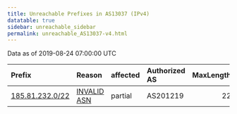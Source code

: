 ```yaml
---
title: Unreachable Prefixes in AS13037 (IPv4)
datatable: true
sidebar: unreachable_sidebar
permalink: unreachable_AS13037-v4.html
---
```


Data as of 2019-08-24 07:00:00 UTC


<div class="datatable-begin"></div>

| Prefix                                                   | Reason                                                                                                 | affected   | Authorized AS   |   MaxLength | Anchor                                         |   unreachable /24s |
|:---------------------------------------------------------|:-------------------------------------------------------------------------------------------------------|:-----------|:----------------|------------:|:-----------------------------------------------|-------------------:|
| [185.81.232.0/22](https://stat.ripe.net/185.81.232.0/22) | [INVALID ASN](https://rpki-validator.ripe.net/announcement-preview?asn=AS13037&prefix=185.81.232.0/22) | partial    | AS201219        |          22 | [RIPE](unreachable_RIPE_NCC_RPKI_Root-v4.html) |                  4 |

<div class="datatable-end"></div>